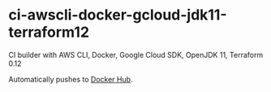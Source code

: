 # ci-awscli-docker-gcloud-jdk11-terraform12

CI builder with AWS CLI, Docker, Google Cloud SDK, OpenJDK 11, Terraform 0.12

Automatically pushes to [Docker Hub](https://hub.docker.com/r/gatehill/ci-awscli-docker-gcloud-jdk11-terraform12).
